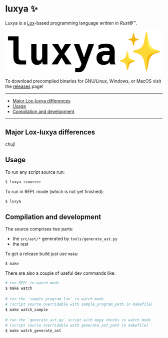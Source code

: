 # luxya ✨

Luxya is a [Lox](https://github.com/munificent/craftinginterpreters)-based programming language *written in Rust©™*.

![luxya logo](./assets/luxya_logo.png)

To download precompiled binaries for GNU/Linux, Windows, or MacOS visit the [releases](https://github.com/franeklubi/luxya/releases) page!


---
* [Major Lox-luxya differences](#major-lox-luxya-differences)
* [Usage](#usage)
* [Compilation and development](#compilation-and-development)
---


## Major Lox-luxya differences
chuj!


## Usage
To run any script source run:
```sh
$ luxya <source>
```

To run in REPL mode (which is not yet finished):
```sh
$ luxya
```


## Compilation and development
The source comprises two parts:
- the `src/ast/*` generated by `tools/generate_ast.py`
- the rest

To get a release build just use `make`:
```sh
$ make
```

There are also a couple of useful dev commands like:
```sh
# run REPL in watch mode
$ make watch

# run the `sample_program.lux` in watch mode
# (script source overridable with sample_program_path in makefile)
$ make watch_sample

# run the `generate_ast.py` script with mypy checks in watch mode
# (script source overridable with generate_ast_path in makefile)
$ make watch_generate_ast
```

